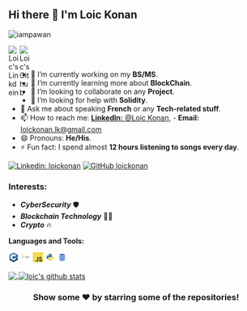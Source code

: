  ## Hi there 👋 I'm Loic Konan

<p align="left"> <img src="https://komarev.com/ghpvc/?username=loickonan&label=Views&color=blue&style=plastic" alt="iampawan" /> </p>

<a href="https://www.linkedin.com/in/loickonan/">
  <img align="left" alt="Loic's Linkdein" width="22px" src="https://cdn.jsdelivr.net/npm/simple-icons@v3/icons/linkedin.svg" />
</a>
<a href="https://github.com/LoicKonan">
  <img align="left" alt="Loic's Github" width="22px" src="https://cdn.jsdelivr.net/npm/simple-icons@v3/icons/github.svg" />
</a>

<br/>
<br/>


- 🔭 I’m currently working on my **BS/MS**.
- 🌱 I’m currently learning more about **BlockChain**.
- 👯 I’m looking to collaborate on any **Project**.
- 🤔 I’m looking for help with **Solidity**.
- 💬 Ask me about speaking **French** or any **Tech-related stuff**.
- 📫 How to reach me: [**Linkedln:** @Loic Konan](https://www.linkedin.com/in/loickonan/), - **Email:** loickonan.lk@gmail.com
- 😄 Pronouns: **He/His**.
- ⚡ Fun fact: I spend almost **12 hours listening to songs every day**.

[![Linkedin: loickonan](https://img.shields.io/badge/-loickonan-blue?style=flat-square&logo=Linkedin&logoColor=white&link=https://github.com/LoicKonan/)](https://github.com/LoicKonan/)
[![GitHub loickonan](https://img.shields.io/github/followers/loickonan?label=follow&style=social)](https://github.com/LoicKonan)


### Interests:

- ***CyberSecurity*** 🛡️
- ***Blockchain Technology*** 👨‍💻
- ***Crypto*** :fire:

**Languages and Tools:**  

<code><img height="20" src="https://raw.githubusercontent.com/github/explore/80688e429a7d4ef2fca1e82350fe8e3517d3494d/topics/cpp/cpp.png"></code>
<code><img height="20" src="https://raw.githubusercontent.com/github/explore/80688e429a7d4ef2fca1e82350fe8e3517d3494d/topics/java/java.png"></code>
<code><img height="20" src="https://raw.githubusercontent.com/github/explore/80688e429a7d4ef2fca1e82350fe8e3517d3494d/topics/javascript/javascript.png"></code>
<code><img height="20" src="https://raw.githubusercontent.com/github/explore/80688e429a7d4ef2fca1e82350fe8e3517d3494d/topics/python/python.png"></code>
<code><img height="20" src="https://raw.githubusercontent.com/github/explore/80688e429a7d4ef2fca1e82350fe8e3517d3494d/topics/sql/sql.png"></code>    

<a href="https://github.com/loickonan">
  <img align="center" src="https://github-readme-stats.vercel.app/api/top-langs/?username=loickonan&theme=light&hide_langs_below=1" />
</a>
<a href="https://github.com/loickonan">
 <img align="center" src="https://github-readme-stats.vercel.app/api?username=loickonan&show_icons=true&theme=light&line_height=27" alt="loic's github stats"/>
</a>

<div align="center">

### Show some ❤️ by starring some of the repositories!

</div>

